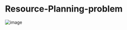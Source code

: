 # Resource-Planning-problem

![image](https://user-images.githubusercontent.com/71339403/94328456-aa9a8d00-ffaa-11ea-86ff-5846a2aaa583.png)
